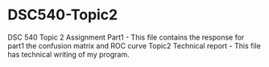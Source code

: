 # DSC540-Topic2

DSC 540 Topic 2 Assignment Part1 - This file contains the response for part1 the confusion matrix and ROC curve
Topic2 Technical report - This file has technical writing of my program.
